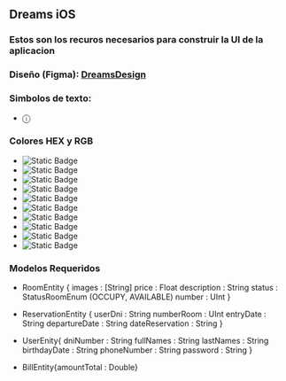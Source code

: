 ## Dreams iOS

### Estos son los recuros necesarios para construir la UI de la aplicacion

### Diseño (Figma): [DreamsDesign](https://www.figma.com/design/dONuMtUIZmygACBVlPtFVR/DreamsApp?node-id=0-1&t=mLbo6wXoyyLgGIrH-1)

### Simbolos de texto: 
- ⓘ

### Colores HEX y RGB
- ![Static Badge](https://img.shields.io/badge/%23FFEA04%20%7C%7C%20255%2C%20234%2C%204-FFEA04)
- ![Static Badge](https://img.shields.io/badge/%23262626%20%7C%7C%2038%2C%2038%2C%2038-262626)
- ![Static Badge](https://img.shields.io/badge/%23A4A4A4%20%7C%7C%20164%2C%20164%2C%20164-A4A4A4)
- ![Static Badge](https://img.shields.io/badge/%235D5D5D%20%7C%7C%2093%2C%2093%2C%2093-5D5D5D)
- ![Static Badge](https://img.shields.io/badge/%23D1D1D1%20%7C%7C%20RGB(209%2C%20209%2C%20209)-%23D1D1D1)
- ![Static Badge](https://img.shields.io/badge/%233E3C22%20%7C%7C%2062%2C%2060%2C%2034-3E3C22)
- ![Static Badge](https://img.shields.io/badge/%23FCF6B3%20%7C%7C%20252%2C%20246%2C%20179-FCF6B3)
- ![Static Badge](https://img.shields.io/badge/%23FCF06F%20%7C%7C%20255%2C%20234%2C%204-FCF06F)
- ![Static Badge](https://img.shields.io/badge/%23000000%20%7C%7C%200%2C%200%2C%200-000000)
- ![Static Badge](https://img.shields.io/badge/%23FFFFFF%20%7C%7C%20255%2C%20255%2C%20255-FFFFFF)


### Modelos Requeridos

- RoomEntity {
    images : [String]
    price : Float
    description : String
    status : StatusRoomEnum (OCCUPY, AVAILABLE)
    number : UInt
} 

- ReservationEntity {
    userDni : String
    numberRoom : UInt
    entryDate : String
    departureDate : String
    dateReservation : String
}

- UserEnity{
    dniNumber : String
    fullNames : String
    lastNames : String
    birthdayDate : String
    phoneNumber : String
    password : String
} 


- BillEntity{amountTotal : Double}







